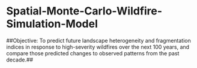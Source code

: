 # Spatial-Monte-Carlo-Wildfire-Simulation-Model
##Objective: To predict future landscape heterogeneity and fragmentation indices in response to high-severity wildfires over the next 100 years, and compare those predicted changes to observed patterns from the past decade.##  


                
    
           

